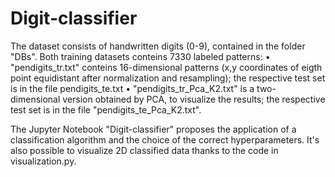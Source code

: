# Digit-classifier

The dataset consists of handwritten digits (0-9), contained in the folder "DBs". 
Both training datasets conteins 7330 labeled patterns:
• "pendigits_tr.txt" conteins 16-dimensional patterns (x,y coordinates of eigth point equidistant after normalization and resampling); the respective test set is in the file pendigits_te.txt
• "pendigits_tr_Pca_K2.txt" is a two-dimensional version obtained by PCA, to visualize the results; the respective test set is in the file "pendigits_te_Pca_K2.txt".

The Jupyter Notebook "Digit-classifier" proposes the application of a classification algorithm and the choice of the correct hyperparameters. It's also possible to visualize 2D classified data thanks to the code in visualization.py.
